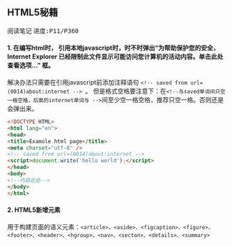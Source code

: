 ## HTML5秘籍
<kbd>阅读笔记</kbd> <kbd>进度:P11/P360 </kbd>

#### 1. 在编写html时， 引用本地javascript时，时不时弹出“为帮助保护您的安全，Internet Explorer 已经限制此文件显示可能访问您计算机的活动内容。单击此处查看选项…” 框。

解决办法只需要在引用javascript前添加注释语句 ```<!-- saved from url=(0014)about:internet --> ```。 但是格式空格要注意下：在```<!--与saved单词间只空一格空格，后面的internet单词与 -->```间至少空一格空格，推荐只空一格。否则还是会弹出来。

``` HTML
<!DOCTYPE HTML>
<html lang="en">
<head>
<title>Examole html page</title>  
<meta charset="utf-8" />
<!-- saved from url=(0014)about:internet -->
<script>document.write('hello world');</script>
</head>
<body>
<!--内容此处-->
</body>
</html>
```

#### 2. HTML5新增元素
用于构建页面的语义元素：```<article>、<aside>、<figcaption>、<figure>、<footer>、<header>、<hgroup>、<nav>、<secton>、<details>、<summary>```


<!--stackedit_data:
eyJoaXN0b3J5IjpbMTc1NjM0NzQ4Myw1ODgwNDM1NTksMTQ5Nz
QxNjY0MiwtMzE3ODkwMDY1LDE3OTQ4NDY4OTksLTM3MzM5MTA4
OSwtMTExNDY4Mjk1N119
-->